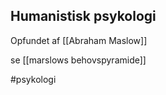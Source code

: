 ## Humanistisk psykologi
Opfundet af [[Abraham Maslow]] 

se [[marslows behovspyramide]]

#psykologi
